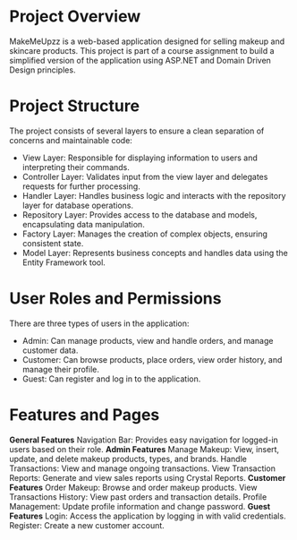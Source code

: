 # Project Overview
MakeMeUpzz is a web-based application designed for selling makeup and skincare products. This project is part of a course assignment to build a simplified version of the application using ASP.NET and Domain Driven Design principles.

# Project Structure
The project consists of several layers to ensure a clean separation of concerns and maintainable code:
- View Layer: Responsible for displaying information to users and interpreting their commands.
- Controller Layer: Validates input from the view layer and delegates requests for further processing.
- Handler Layer: Handles business logic and interacts with the repository layer for database operations.
- Repository Layer: Provides access to the database and models, encapsulating data manipulation.
- Factory Layer: Manages the creation of complex objects, ensuring consistent state.
- Model Layer: Represents business concepts and handles data using the Entity Framework tool.

# User Roles and Permissions
There are three types of users in the application:
- Admin: Can manage products, view and handle orders, and manage customer data.
- Customer: Can browse products, place orders, view order history, and manage their profile.
- Guest: Can register and log in to the application.

# Features and Pages
**General Features**
Navigation Bar: Provides easy navigation for logged-in users based on their role.
**Admin Features**
Manage Makeup: View, insert, update, and delete makeup products, types, and brands.
Handle Transactions: View and manage ongoing transactions.
View Transaction Reports: Generate and view sales reports using Crystal Reports.
**Customer Features**
Order Makeup: Browse and order makeup products.
View Transactions History: View past orders and transaction details.
Profile Management: Update profile information and change password.
**Guest Features**
Login: Access the application by logging in with valid credentials.
Register: Create a new customer account.
